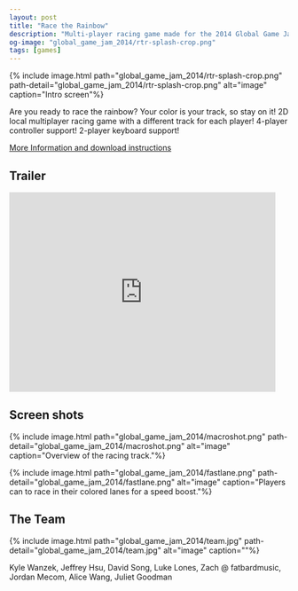 ```yaml
---
layout: post
title: "Race the Rainbow"
description: "Multi-player racing game made for the 2014 Global Game Jam."
og-image: "global_game_jam_2014/rtr-splash-crop.png"
tags: [games]
---
```


{% include image.html path="global_game_jam_2014/rtr-splash-crop.png"
                      path-detail="global_game_jam_2014/rtr-splash-crop.png"
                      alt="image"
                      caption="Intro screen"%}

Are you ready to race the rainbow? Your color is your track, so stay on it! 2D local multiplayer racing game with a different track for each player! 4-player controller support! 2-player keyboard support!

[More Information and download instructions](http://globalgamejam.org/2014/games/race-rainbow)

## Trailer

<iframe width="480" height="360" src="http://www.youtube.com/embed/i0L-aT_03R4" frameborder="0" allowfullscreen></iframe>

<p></p>

## Screen shots

{% include image.html path="global_game_jam_2014/macroshot.png"
                      path-detail="global_game_jam_2014/macroshot.png"
                      alt="image"
                      caption="Overview of the racing track."%}

{% include image.html path="global_game_jam_2014/fastlane.png"
                      path-detail="global_game_jam_2014/fastlane.png"
                      alt="image"
                      caption="Players can to race in their colored lanes for a speed boost."%}

## The Team

{% include image.html path="global_game_jam_2014/team.jpg"
                      path-detail="global_game_jam_2014/team.jpg"
                      alt="image"
                      caption=""%}

Kyle Wanzek, Jeffrey Hsu, David Song, Luke Lones, Zach @ fatbardmusic, Jordan Mecom, Alice Wang, Juliet Goodman
